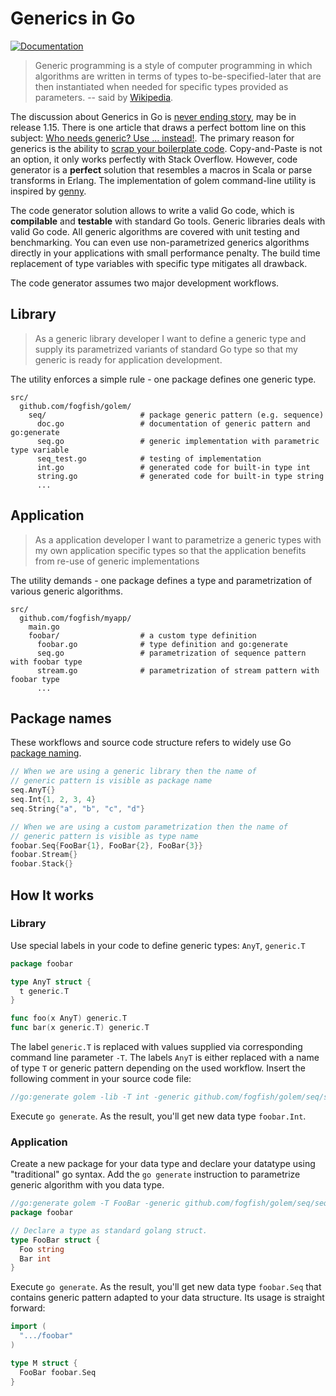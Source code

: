 # Generics in Go

[![Documentation](https://godoc.org/github.com/fogfish/golem/cmd/golem?status.svg)](https://godoc.org/github.com/fogfish/golem/cmd/golem)

> Generic programming is a style of computer programming in which algorithms are written in terms of types to-be-specified-later that are then instantiated when needed for specific types provided as parameters. -- said by [Wikipedia](https://en.wikipedia.org/wiki/Generic_programming).

The discussion about Generics in Go is [never ending story](https://github.com/golang/go/wiki/ExperienceReports#generics), may be in release 1.15. There is one article that draws a perfect bottom line on this subject: [Who needs generic? Use ... instead!](https://appliedgo.net/generics/). The primary reason for generics is the ability to [scrap your boilerplate code](https://www.microsoft.com/en-us/research/publication/scrap-your-boilerplate-with-class/). Copy-and-Paste is not an option, it only works perfectly with Stack Overflow. However, code generator is a **perfect** solution that resembles a macros in Scala or parse transforms in Erlang. The implementation of golem command-line utility is inspired by [genny](https://github.com/cheekybits/genny). 

The code generator solution allows to write a valid Go code, which is **compilable** and **testable** with standard Go tools. Generic libraries deals with valid Go code. All generic algorithms are covered with unit testing and benchmarking. You can even use non-parametrized generics algorithms directly in your applications with small performance penalty. The build time replacement of type variables with specific type mitigates all drawback.

The code generator assumes two major development workflows.

## Library

> As a generic library developer I want to define a generic type and supply its parametrized variants of standard Go type so that my generic is ready for application development.

The utility enforces a simple rule - one package defines one generic type.

```
src/
  github.com/fogfish/golem/
    seq/                     # package generic pattern (e.g. sequence)
      doc.go                 # documentation of generic pattern and go:generate
      seq.go                 # generic implementation with parametric type variable 
      seq_test.go            # testing of implementation
      int.go                 # generated code for built-in type int
      string.go              # generated code for built-in type string
      ...
```

## Application

> As a application developer I want to parametrize a generic types with my own application specific types so that the application benefits from re-use of generic implementations

The utility demands - one package defines a type and parametrization of various generic algorithms.

```
src/
  github.com/fogfish/myapp/
    main.go
    foobar/                  # a custom type definition
      foobar.go              # type definition and go:generate
      seq.go                 # parametrization of sequence pattern with foobar type
      stream.go              # parametrization of stream pattern with foobar type
      ...
```

## Package names

These workflows and source code structure refers to widely use Go [package naming](https://golang.org/doc/effective_go.html#package-names). 

```go
// When we are using a generic library then the name of 
// generic pattern is visible as package name
seq.AnyT{}
seq.Int{1, 2, 3, 4}
seq.String{"a", "b", "c", "d"}

// When we are using a custom parametrization then the name of
// generic pattern is visible as type name
foobar.Seq{FooBar{1}, FooBar{2}, FooBar{3}}
foobar.Stream{}
foobar.Stack{}
```

## How It works

### Library

Use special labels in your code to define generic types: `AnyT`, `generic.T`

```go
package foobar

type AnyT struct {
  t generic.T
}

func foo(x AnyT) generic.T
func bar(x generic.T) generic.T
```

The label `generic.T` is replaced with values supplied via corresponding command line parameter `-T`. The labels `AnyT` is either replaced with a name of type `T` or generic pattern depending on the used workflow. Insert the following comment in your source code file:

```go
//go:generate golem -lib -T int -generic github.com/fogfish/golem/seq/seq.go
```

Execute `go generate`. As the result, you'll get new data type `foobar.Int`.

### Application

Create a new package for your data type and declare your datatype using "traditional" go syntax. Add the `go generate` instruction to parametrize generic algorithm with you data type.

```go
//go:generate golem -T FooBar -generic github.com/fogfish/golem/seq/seq.go
package foobar

// Declare a type as standard golang struct.
type FooBar struct {
  Foo string
  Bar int
}
```

Execute `go generate`. As the result, you'll get new data type `foobar.Seq` that contains generic pattern adapted to your data structure. Its usage is straight forward:

```go
import (
  ".../foobar"
)

type M struct {
  FooBar foobar.Seq
}
```
